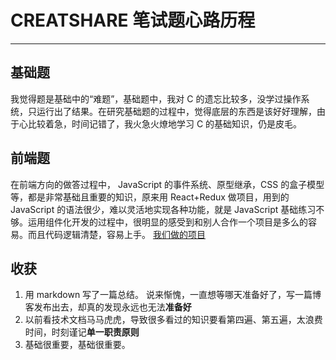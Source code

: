 # CREATSHARE 笔试题心路历程



---

## 基础题
我觉得题是基础中的“难题”，基础题中，我对 C 的遗忘比较多，没学过操作系统，只运行出了结果。在研究基础题的过程中，觉得底层的东西是该好好理解，由于心比较着急，时间记错了，我火急火燎地学习 C 的基础知识，仍是皮毛。

## 前端题
在前端方向的做答过程中， JavaScript 的事件系统、原型继承，CSS 的盒子模型等，都是非常基础且重要的知识，原来用 React+Redux 做项目，用到的 JavaScript 的语法很少，难以灵活地实现各种功能，就是 JavaScript 基础练习不够。运用组件化开发的过程中，很明显的感受到和别人合作一个项目是多么的容易。而且代码逻辑清楚，容易上手。
[我们做的项目](https://github.com/myc1995/A_powerful_team)

## 收获

1. 用 markdown 写了一篇总结。
  说来惭愧，一直想等哪天准备好了，写一篇博客发布出去，却真的发现永远也无法**准备好**
2. 以前看技术文档马马虎虎，导致很多看过的知识要看第四遍、第五遍，太浪费时间，时刻谨记**单一职责原则**
3. 基础很重要，基础很重要。




